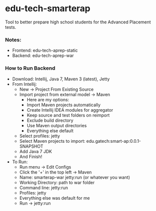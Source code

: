 # edu-tech-smarterap
Tool to better prepare high school students for the Advanced Placement tests.

### Notes:
* Frontend: edu-tech-aprep-static
* Backend: edu-tech-aprep-war

### How to Run Backend
* Download: Intellij, Java 7, Maven 3 (latest), Jetty
* From Intellij:
	* New -> Project From Existing Source
	* Import project from external model -> Maven 
		* Here are my options:
		* Import Maven projects automatically
		* Create Intellij IDEA modules for aggregator
		* Keep source and test folders on reimport
		* Exclude build directory
		* Use Maven output directories
		* Everything else default
	* Select profiles: jetty
	* Select Maven projects to import: edu.gatech:smart-ap:0.0.1-SNAPSHOT
	* Add Java 7 JDK
	* And Finish!
* To Run:
	* Run menu -> Edit Configs
	* Click the '+' in the top left -> Maven
	* Name: smarterap-war jetty:run (or whatever you want)
	* Working Directory: path to war folder
	* Command line: jetty:run
	* Profiles: jetty
	* Everything else was default for me
	* Run -> jetty:run